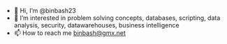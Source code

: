- 👋 Hi, I’m @binbash23
- 👀 I’m interested in problem solving concepts, databases, scripting, data analysis, security, datawarehouses, business intelligence
- 📫 How to reach me <binbash@gmx.net>

<!---
binbash23/binbash23 is a ✨ special ✨ repository because its `README.md` (this file) appears on your GitHub profile.
You can click the Preview link to take a look at your changes.
--->
